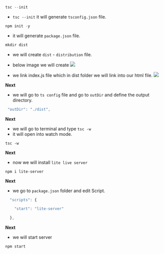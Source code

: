 ```ts
tsc --init
```

- `tsc --init` it will generate `tsconfig.json` file.

```ts
npm init -y
```

- it will generate `package.json` file.

```ts
mkdir dist
```

- we will create `dist`  - `distribution` file.

- below image we will create
![](https://i.imgur.com/m0MM1w9.png)


- we link index.js file which in dist folder we will link into our html file.
![](https://i.imgur.com/MnJ8pvO.png)



**Next**

- we will go to `ts config` file and go to `outDir` and define the output directory.
```ts
 "outDir": "./dist",
```

**Next**

- we will go to terminal and type `tsc -w`
- it will open into watch mode.

```terminal
tsc -w
```

**Next**

- now we will install `lite live server`

```terminal
npm i lite-server
```

**Next**

- we go to `package.json` folder and edit Script.

```ts
  "scripts": {

    "start": "lite-server"

  },
```

**Next**

- we will start server

```terminal
npm start
```

